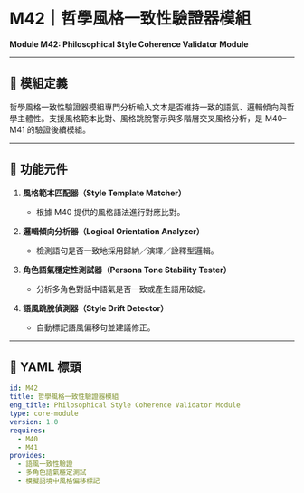 # M42｜哲學風格一致性驗證器模組  
**Module M42: Philosophical Style Coherence Validator Module**

---

## 📌 模組定義

哲學風格一致性驗證器模組專門分析輸入文本是否維持一致的語氣、邏輯傾向與哲學主體性。支援風格範本比對、風格跳脫警示與多階層交叉風格分析，是 M40–M41 的驗證後續模組。

---

## 🧩 功能元件

1. **風格範本匹配器（Style Template Matcher）**  
   - 根據 M40 提供的風格語法進行對應比對。

2. **邏輯傾向分析器（Logical Orientation Analyzer）**  
   - 檢測語句是否一致地採用歸納／演繹／詮釋型邏輯。

3. **角色語氣穩定性測試器（Persona Tone Stability Tester）**  
   - 分析多角色對話中語氣是否一致或產生語用破綻。

4. **語風跳脫偵測器（Style Drift Detector）**  
   - 自動標記語風偏移句並建議修正。

---

## 📂 YAML 標頭

```yaml
id: M42
title: 哲學風格一致性驗證器模組
eng_title: Philosophical Style Coherence Validator Module
type: core-module
version: 1.0
requires:
  - M40
  - M41
provides:
  - 語風一致性驗證
  - 多角色語氣穩定測試
  - 模擬語境中風格偏移標記


